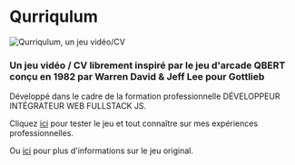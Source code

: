 # Qurriqulum
![Qurriqulum, un jeu vidéo/CV](https://giuseppedeponte.github.io/qurriqulum/img/demo.gif)
### Un jeu vidéo / CV librement inspiré par le jeu d'arcade QBERT conçu en 1982 par Warren David & Jeff Lee pour Gottlieb

Développé dans le cadre de la formation professionnelle DÉVELOPPEUR INTÉGRATEUR WEB FULLSTACK JS.

Cliquez [ici](https://giuseppedeponte.github.io/qurriqulum) pour tester le jeu et tout connaître sur mes expériences professionnelles.

Ou [ici](https://en.wikipedia.org/wiki/Q*bert) pour plus d'informations sur le jeu original.
